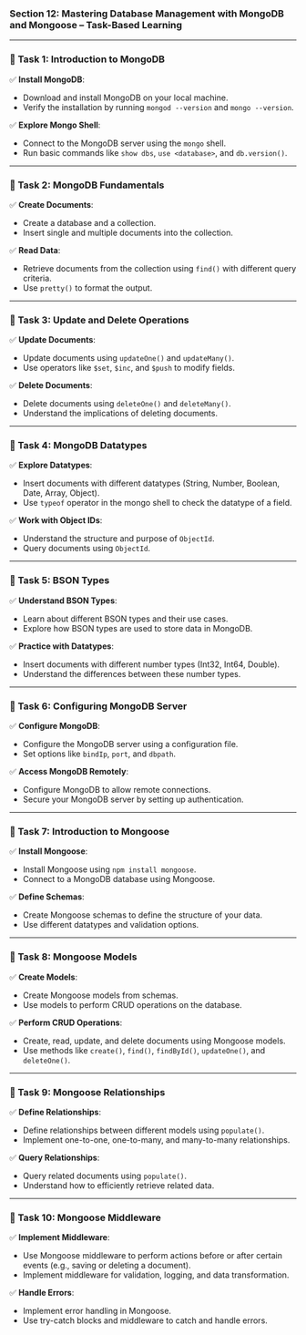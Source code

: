 ### **Section 12: Mastering Database Management with MongoDB and Mongoose – Task-Based Learning**

---

### **🔹 Task 1: Introduction to MongoDB**

✅ **Install MongoDB**:
- Download and install MongoDB on your local machine.
- Verify the installation by running `mongod --version` and `mongo --version`.

✅ **Explore Mongo Shell**:
- Connect to the MongoDB server using the `mongo` shell.
- Run basic commands like `show dbs`, `use <database>`, and `db.version()`.

---

### **🔹 Task 2: MongoDB Fundamentals**

✅ **Create Documents**:
- Create a database and a collection.
- Insert single and multiple documents into the collection.

✅ **Read Data**:
- Retrieve documents from the collection using `find()` with different query criteria.
- Use `pretty()` to format the output.

---

### **🔹 Task 3: Update and Delete Operations**

✅ **Update Documents**:
- Update documents using `updateOne()` and `updateMany()`.
- Use operators like `$set`, `$inc`, and `$push` to modify fields.

✅ **Delete Documents**:
- Delete documents using `deleteOne()` and `deleteMany()`.
- Understand the implications of deleting documents.

---

### **🔹 Task 4: MongoDB Datatypes**

✅ **Explore Datatypes**:
- Insert documents with different datatypes (String, Number, Boolean, Date, Array, Object).
- Use `typeof` operator in the mongo shell to check the datatype of a field.

✅ **Work with Object IDs**:
- Understand the structure and purpose of `ObjectId`.
- Query documents using `ObjectId`.

---

### **🔹 Task 5: BSON Types**

✅ **Understand BSON Types**:
- Learn about different BSON types and their use cases.
- Explore how BSON types are used to store data in MongoDB.

✅ **Practice with Datatypes**:
- Insert documents with different number types (Int32, Int64, Double).
- Understand the differences between these number types.

---

### **🔹 Task 6: Configuring MongoDB Server**

✅ **Configure MongoDB**:
- Configure the MongoDB server using a configuration file.
- Set options like `bindIp`, `port`, and `dbpath`.

✅ **Access MongoDB Remotely**:
- Configure MongoDB to allow remote connections.
- Secure your MongoDB server by setting up authentication.

---

### **🔹 Task 7: Introduction to Mongoose**

✅ **Install Mongoose**:
- Install Mongoose using `npm install mongoose`.
- Connect to a MongoDB database using Mongoose.

✅ **Define Schemas**:
- Create Mongoose schemas to define the structure of your data.
- Use different datatypes and validation options.

---

### **🔹 Task 8: Mongoose Models**

✅ **Create Models**:
- Create Mongoose models from schemas.
- Use models to perform CRUD operations on the database.

✅ **Perform CRUD Operations**:
- Create, read, update, and delete documents using Mongoose models.
- Use methods like `create()`, `find()`, `findById()`, `updateOne()`, and `deleteOne()`.

---

### **🔹 Task 9: Mongoose Relationships**

✅ **Define Relationships**:
- Define relationships between different models using `populate()`.
- Implement one-to-one, one-to-many, and many-to-many relationships.

✅ **Query Relationships**:
- Query related documents using `populate()`.
- Understand how to efficiently retrieve related data.

---

### **🔹 Task 10: Mongoose Middleware**

✅ **Implement Middleware**:
- Use Mongoose middleware to perform actions before or after certain events (e.g., saving or deleting a document).
- Implement middleware for validation, logging, and data transformation.

✅ **Handle Errors**:
- Implement error handling in Mongoose.
- Use try-catch blocks and middleware to catch and handle errors.